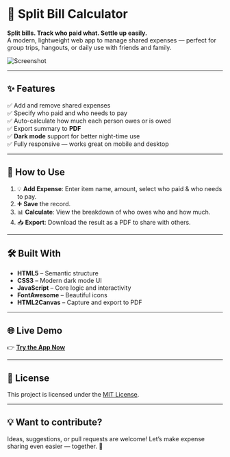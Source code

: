 # 🧾 Split Bill Calculator

**Split bills. Track who paid what. Settle up easily.**  
A modern, lightweight web app to manage shared expenses — perfect for group trips, hangouts, or daily use with friends and family.

![Screenshot](banner.png) <!-- Optional: add if you have a preview image -->

---

## ✨ Features

✅ Add and remove shared expenses  
✅ Specify who paid and who needs to pay  
✅ Auto-calculate how much each person owes or is owed  
✅ Export summary to **PDF**  
✅ **Dark mode** support for better night-time use  
✅ Fully responsive — works great on mobile and desktop

---

## 🚀 How to Use

1. 💡 **Add Expense**: Enter item name, amount, select who paid & who needs to pay.
2. ➕ **Save** the record.
3. 📊 **Calculate**: View the breakdown of who owes who and how much.
4. 📥 **Export**: Download the result as a PDF to share with others.

---

## 🛠️ Built With

- **HTML5** – Semantic structure
- **CSS3** – Modern dark mode UI
- **JavaScript** – Core logic and interactivity
- **FontAwesome** – Beautiful icons
- **HTML2Canvas** – Capture and export to PDF

---

## 🌐 Live Demo

👉 [**Try the App Now**](https://agusbudbudi.github.io/split-bill-app/)

---

## 📄 License

This project is licensed under the [MIT License](LICENSE).

---

## 💡 Want to contribute?

Ideas, suggestions, or pull requests are welcome! Let’s make expense sharing even easier — together. 🙌
